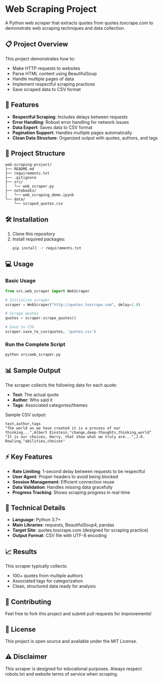 # Web Scraping Project

A Python web scraper that extracts quotes from quotes.toscrape.com to demonstrate web scraping techniques and data collection.

## 📋 Project Overview

This project demonstrates how to:
- Make HTTP requests to websites
- Parse HTML content using BeautifulSoup
- Handle multiple pages of data
- Implement respectful scraping practices
- Save scraped data to CSV format

## 🚀 Features

- **Respectful Scraping**: Includes delays between requests
- **Error Handling**: Robust error handling for network issues
- **Data Export**: Saves data to CSV format
- **Pagination Support**: Handles multiple pages automatically
- **Clean Data Structure**: Organized output with quotes, authors, and tags

## 📁 Project Structure

```
web-scraping-project/
├── README.md
├── requirements.txt
├── .gitignore
├── src/
│   └── web_scraper.py
├── notebooks/
│   └── web_scraping_demo.ipynb
└── data/
    └── scraped_quotes.csv
```

## 🛠️ Installation

1. Clone this repository
2. Install required packages:
   ```bash
   pip install -r requirements.txt
   ```

## 💻 Usage

### Basic Usage

```python
from src.web_scraper import WebScraper

# Initialize scraper
scraper = WebScraper("http://quotes.toscrape.com", delay=1.0)

# Scrape quotes
quotes = scraper.scrape_quotes()

# Save to CSV
scraper.save_to_csv(quotes, 'quotes.csv')
```

### Run the Complete Script

```bash
python src/web_scraper.py
```

## 📊 Sample Output

The scraper collects the following data for each quote:
- **Text**: The actual quote
- **Author**: Who said it
- **Tags**: Associated categories/themes

Sample CSV output:
```
text,author,tags
"The world as we have created it is a process of our thinking...",Albert Einstein,"change,deep-thoughts,thinking,world"
"It is our choices, Harry, that show what we truly are...",J.K. Rowling,"abilities,choices"
```

## ⚡ Key Features

- **Rate Limiting**: 1-second delay between requests to be respectful
- **User Agent**: Proper headers to avoid being blocked
- **Session Management**: Efficient connection reuse
- **Data Validation**: Handles missing data gracefully
- **Progress Tracking**: Shows scraping progress in real-time

## 🔧 Technical Details

- **Language**: Python 3.7+
- **Main Libraries**: requests, BeautifulSoup4, pandas
- **Target Site**: quotes.toscrape.com (designed for scraping practice)
- **Output Format**: CSV file with UTF-8 encoding

## 📈 Results

This scraper typically collects:
- 100+ quotes from multiple authors
- Associated tags for categorization
- Clean, structured data ready for analysis

## 🤝 Contributing

Feel free to fork this project and submit pull requests for improvements!

## 📄 License

This project is open source and available under the MIT License.

## ⚠️ Disclaimer

This scraper is designed for educational purposes. Always respect robots.txt and website terms of service when scraping.
